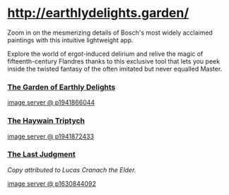 # http://earthlydelights.garden/

Zoom in on the mesmerizing details of Bosch's most widely acclaimed paintings with this intuitive lightweight app. 

Explore the world of ergot-induced delirium and relive the magic of fifteenth-century Flandres thanks to this exclusive tool that lets you peek inside the twisted fantasy of the often imitated but never equalled Master.

### [The Garden of Earthly Delights](http://earthlydelights.garden/) 

[image server @ p1941866044](https://imageserverp1941866044trial.hanatrial.ondemand.com/earthly-delights-garden-api/image/v1/points)

### [The Haywain Triptych](http://earthlydelights.garden/haywain.triptych.html) 

[image server @ p1941872433](https://imageserverp1941872433trial.hanatrial.ondemand.com/earthly-delights-garden-api/image/v1/points)

### [The Last Judgment](http://earthlydelights.garden/last.judgment.html) 

_Copy attributed to Lucas Cranach the Elder._

[image server @ p1630844092](https://imageserverp1630844092trial.hanatrial.ondemand.com/earthly-delights-garden-api/image/v1/points)
